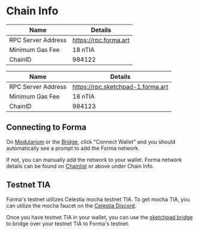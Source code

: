# Chain Info

| Name | Details |
|---|---|
| RPC Server Address |    https://rpc.forma.art                   
| Minimum Gas Fee |    18 nTIA    
| ChainID         |    984122        

| Name | Details |
|---|---|
| RPC Server Address |    https://rpc.sketchpad-1.forma.art                   
| Minimum Gas Fee |    18 nTIA     
| ChainID         |    984123    


## Connecting to Forma

On [Modularium](https://modularium.art/) or the [Bridge](https://bridge.forma.art/), click "Connect Wallet" and you should automatically see a prompt to add the Forma network.

If not, you can manually add the network to your wallet. Forma network details can be found on [Chainlist](https://chainlist.org/chain/984122) or above under Chain Info.

## Testnet TIA
Forma's testnet utilizes Celestia mocha testnet TIA. To get mocha TIA, you can utilize the mocha faucet on the [Celestia Discord](https://discord.com/channels/638338779505229824/978986404640079873).

Once you have testnet TIA in your wallet, you can use the [sketchpad bridge](https://bridge.sketchpad-1.forma.art/) to bridge over your testnet TIA to Forma's testnet.
